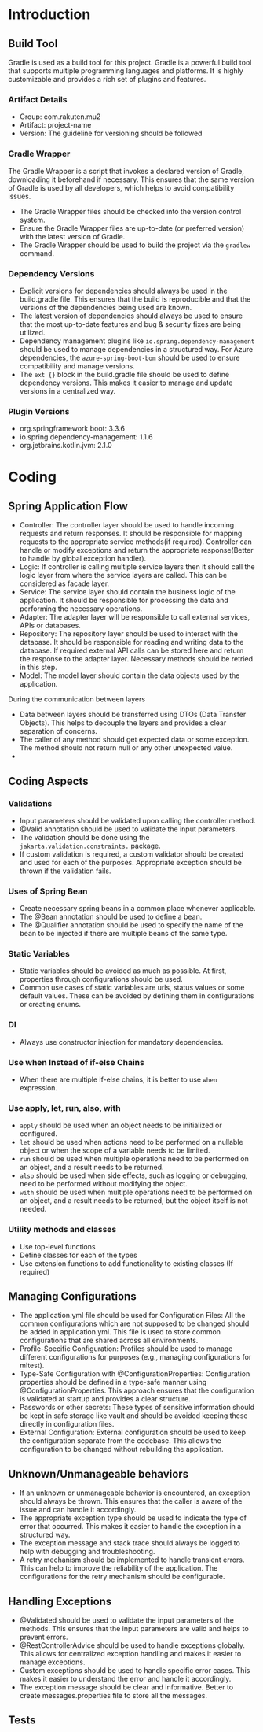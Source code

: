 # Introduction
## Build Tool
Gradle is used as a build tool for this project. Gradle is a powerful build tool that supports multiple programming languages and platforms. It is highly customizable and provides a rich set of plugins and features.

### Artifact Details
 - Group: com.rakuten.mu2
 - Artifact: project-name
 - Version: The guideline for versioning should be followed

### Gradle Wrapper
The Gradle Wrapper is a script that invokes a declared version of Gradle, downloading it beforehand if necessary. This ensures that the same version of Gradle is used by all developers, which helps to avoid compatibility issues.
 - The Gradle Wrapper files should be checked into the version control system.
 - Ensure the Gradle Wrapper files are up-to-date (or preferred version) with the latest version of Gradle.
 - The Gradle Wrapper should be used to build the project via the `gradlew` command.

### Dependency Versions
 - Explicit versions for dependencies should always be used in the build.gradle file. This ensures that the build is reproducible and that the versions of the dependencies being used are known.
 - The latest version of dependencies should always be used to ensure that the most up-to-date features and bug & security fixes are being utilized.
 - Dependency management plugins like `io.spring.dependency-management` should be used to manage dependencies in a structured way. For Azure dependencies, the `azure-spring-boot-bom` should be used to ensure compatibility and manage versions.
 - The `ext {}` block in the build.gradle file should be used to define dependency versions. This makes it easier to manage and update versions in a centralized way.

### Plugin Versions
 - org.springframework.boot: 3.3.6
 - io.spring.dependency-management: 1.1.6
 - org.jetbrains.kotlin.jvm: 2.1.0

# Coding

## Spring Application Flow
 - Controller: The controller layer should be used to handle incoming requests and return responses. It should be responsible for mapping requests to the appropriate service methods(if required). Controller can handle or modify exceptions and return the appropriate response(Better to handle by global exception handler).
 - Logic: If controller is calling multiple service layers then it should call the logic layer from where the service layers are called. This can be considered as facade layer.
 - Service: The service layer should contain the business logic of the application. It should be responsible for processing the data and performing the necessary operations.
 - Adapter: The adapter layer will be responsible to call external services, APIs or databases. 
 - Repository: The repository layer should be used to interact with the database. It should be responsible for reading and writing data to the database. If required external API calls can be stored here and return the response to the adapter layer. Necessary methods should be retried in this step.
 - Model: The model layer should contain the data objects used by the application. 

During the communication between layers
 - Data between layers should be transferred using DTOs (Data Transfer Objects). This helps to decouple the layers and provides a clear separation of concerns.
 - The caller of any method should get expected data or some exception. The method should not return null or any other unexpected value.
 -

## Coding Aspects
### Validations
 - Input parameters should be validated upon calling the controller method. 
 - @Valid annotation should be used to validate the input parameters. 
 - The validation should be done using the `jakarta.validation.constraints.` package.
 - If custom validation is required, a custom validator should be created and used for each of the purposes. Appropriate exception should be thrown if the validation fails.

### Uses of Spring Bean 
- Create necessary spring beans in a common place whenever applicable.
- The @Bean annotation should be used to define a bean.
- The @Qualifier annotation should be used to specify the name of the bean to be injected if there are multiple beans of the same type.

### Static Variables
 - Static variables should be avoided as much as possible. At first, properties through configurations should be used.
 - Common use cases of static variables are urls, status values or some default values. These can be avoided by defining them in configurations or creating enums.

### DI
 - Always use constructor injection for mandatory dependencies.

### Use when Instead of if-else Chains
 - When there are multiple if-else chains, it is better to use `when` expression.

### Use apply, let, run, also, with
 - `apply` should be used when an object needs to be initialized or configured.
 - `let` should be used when actions need to be performed on a nullable object or when the scope of a variable needs to be limited.
 - `run` should be used when multiple operations need to be performed on an object, and a result needs to be returned.
 - `also` should be used when side effects, such as logging or debugging, need to be performed without modifying the object.
 - `with` should be used when multiple operations need to be performed on an object, and a result needs to be returned, but the object itself is not needed.

### Utility methods and classes
 - Use top-level functions
 - Define classes for each of the types
 - Use extension functions to add functionality to existing classes (If required)




## Managing Configurations
 - The application.yml file should be used for Configuration Files: All the common configurations which are not supposed to be changed should be added in application.yml. This file is used to store common configurations that are shared across all environments.
 - Profile-Specific Configuration: Profiles should be used to manage different configurations for purposes (e.g., managing configurations for mltest).
 - Type-Safe Configuration with @ConfigurationProperties: Configuration properties should be defined in a type-safe manner using @ConfigurationProperties. This approach ensures that the configuration is validated at startup and provides a clear structure.
 - Passwords or other secrets: These types of sensitive information should be kept in safe storage like vault and should be avoided keeping these directly in configuration files.
 - External Configuration: External configuration should be used to keep the configuration separate from the codebase. This allows the configuration to be changed without rebuilding the application.

## Unknown/Unmanageable behaviors
 - If an unknown or unmanageable behavior is encountered, an exception should always be thrown. This ensures that the caller is aware of the issue and can handle it accordingly.
 - The appropriate exception type should be used to indicate the type of error that occurred. This makes it easier to handle the exception in a structured way.
 - The exception message and stack trace should always be logged to help with debugging and troubleshooting.
 - A retry mechanism should be implemented to handle transient errors. This can help to improve the reliability of the application. The configurations for the retry mechanism should be configurable.

## Handling Exceptions
 - @Validated should be used to validate the input parameters of the methods. This ensures that the input parameters are valid and helps to prevent errors.
 - @RestControllerAdvice should be used to handle exceptions globally. This allows for centralized exception handling and makes it easier to manage exceptions.
 - Custom exceptions should be used to handle specific error cases. This makes it easier to understand the error and handle it accordingly.
 - The exception message should be clear and informative. Better to create messages.properties file to store all the messages.

## Tests